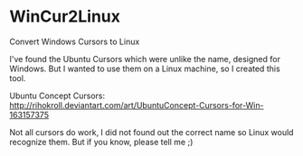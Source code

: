 # WinCur2Linux
Convert Windows Cursors to Linux


I've found the Ubuntu Cursors which were unlike the name, designed for Windows. 
But I wanted to use them on a Linux machine, so I created this tool.

Ubuntu Concept Cursors: http://rihokroll.deviantart.com/art/UbuntuConcept-Cursors-for-Win-163157375 

Not all cursors do work, I did not found out the correct name so Linux would recognize them. But if you know, please tell me ;)
